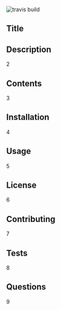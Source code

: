 ![travis build](https://img.shields.io/github/last-commit/Haplescent/good-readme-v2.svg)  
## Title  
  
## Description  
2  
## Contents  
3  
## Installation  
4  
## Usage  
5  
## License  
6  
## Contributing  
7  
## Tests  
8  
## Questions  
9  
